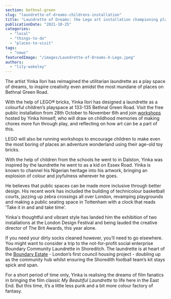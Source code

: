 ```yaml
---
section: bethnal-green
slug: "laundrette-of-dreams-childrens-installation"
title: "Laundrette of Dreams: the Lego art installation championing playtime"
publicationDate: "2021-10-25"
categories: 
  - "local"
  - "things-to-do"
  - "places-to-visit"
tags: 
  - "news"
featuredImage: "/images/Laundrette-of-Dreams-X-Lego.jpeg"
authors: 
  - "lily-wakeley"
---
```


The artist Yinka Ilori has reimagined the utilitarian laundrette as a play space of dreams, to inspire creativity even amidst the most mundane of places on Bethnal Green Road.

With the help of LEGO® bricks, Yinka Ilori has designed a laundrette as a colourful children’s playspace at 133-135 Bethnal Green Road. Visit the free public installation from 28th October to November 6th and join [workshops](https://www.eventbrite.co.uk/e/the-lego-group-and-yinka-ilori-present-the-launderette-of-dreams-tickets-191183443827) hosted by Yinka himself, who will draw on childhood memories of making chores more fun through play, and reflecting on how art can be a part of this. 

LEGO will also be running workshops to encourage children to make even the most boring of places an adventure wonderland using their age-old toy bricks.

With the help of children from the schools he went to in Dalston, Yinka was inspired by the laundrette he went to as a kid on Essex Road. Yinka is known to channel his Nigerian heritage into his artwork, bringing an explosion of colour and joyfulness wherever he goes. 

He believes that public spaces can be made more inclusive through better design. His recent work has included the building of technicolour basketball courts, jazzing up zebra crossings all over London, revamping playgrounds and making a public seating space in Tottenham with a clock that reads ‘Take it in and and take time’. 

Yinka's thoughtful and vibrant style has landed him the exhibition of two installations at the London Design Festival and being lauded the creative director of The Brit Awards, this year alone.

If you need your dirty socks cleaned however, you’ll need to go elsewhere. You might want to consider a trip to the not-for-profit social enterprise Boundary Community Laundrette in Shoreditch. The laundrette is at heart of the [Boundary Estate](https://bethnalgreenlondon.co.uk/boundary-estate-history-londons-first-council-housing/) \- London’s first council housing project - doubling up as the community hub whilst ensuring the Shoredith football team’s kit stays spick and span. 

For a short period of time only, Yinka is realising the dreams of film fanatics in bringing the film classic _My Beautiful Laundrette_ to life here in the East End. But this time, it’s a little less punk and a bit more colour factory of fantasy.

